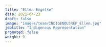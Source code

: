 ```yaml
---
title: "Ellen Engelke"
date: 2021-04-23
draft: false
image: "images/team/INDIGENOUSREP_Ellen.jpg"
jobtitle: "Indigenous Representation"
promoted: false
weight: 9
---
```

